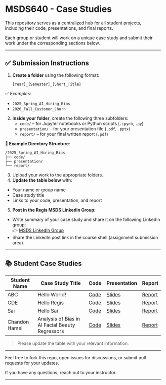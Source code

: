 # MSDS640 - Case Studies

This repository serves as a centralized hub for all student projects, including their code, presentations, and final reports.

Each group or student will work on a unique case study and submit their work under the corresponding sections below. 

---

## ✅ Submission Instructions

1. **Create a folder** using the following format:

   `[Year]_[Semester]_[Short_Title]`
   
✅ *Examples:*
- `2025_Spring_AI_Hiring_Bias`
- `2026_Fall_Customer_Churn`
  
2. **Inside your folder**, create the following three subfolders:
   - `code/` – for Jupyter notebooks or Python scripts (`.ipynb`, `.py`)
   - `presentation/` – for your presentation file (`.pdf`, `.pptx`)
   - `report/` – for your final written report (`.pdf`)

**📁 Example Directory Structure**:
```plaintext
/2025_Spring_AI_Hiring_Bias
├── code/
├── presentation/
└── report/
```

3. Upload your work to the appropriate folders.
4. **Update the table below** with:
- Your name or group name
- Case study title
- Links to your code, presentation, and report

5. **Post in the Regis MSDS LinkedIn Group**:
- Write summary of your case study and share it on the following LinkedIn group:  
  👉 [MSDS LinkedIn Group](https://www.linkedin.com/groups/12682252/)
- Share the LinkedIn post link in the course shell (assignment submission area).

---

## 📚 Student Case Studies

| Student Name | Case Study Title | Code | Presentation | Report |
|--------------|------------------|------|--------------|--------|
| ABC          | Hello World!     | [Code](link-to-code) | [Slides](link-to-presentation) | [Report](link-to-report) |
| CDE          | Hello Regis      | [Code](link-to-code) | [Slides](link-to-presentation) | [Report](link-to-report) |
| Sai          | Hello Sai      | [Code](link-to-code) | [Slides](link-to-presentation) | [Report](link-to-report) |
| Chandon Hamel| Analysis of Bias in AI Facial Beauty Regressors | [Code](2025_Spring_AI_Beauty_Bias/code) | [Slides](2025_Spring_AI_Beauty_Bias/presentation/final_presentation_hamel.pdf) | [Report](2025_Spring_AI_Beauty_Bias/report/BeautyBias_Hamel.pdf) |


> Please update the table with your relevant information.

---

Feel free to fork this repo, open issues for discussions, or submit pull requests for your updates.

If you have any questions, reach out to your instructor.

---
